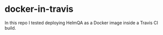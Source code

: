 # docker-in-travis

In this repo I tested deploying HelmQA as a Docker image inside a Travis CI build. 
